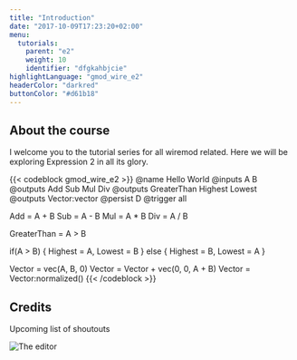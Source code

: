 ```yaml
---
title: "Introduction"
date: "2017-10-09T17:23:20+02:00"
menu:
  tutorials:
    parent: "e2"
    weight: 10
    identifier: "dfgkahbjcie"
highlightLanguage: "gmod_wire_e2"
headerColor: "darkred"
buttonColor: "#d61b18"
---
```

## About the course
I welcome you to the tutorial series for all wiremod related. Here we will be exploring Expression 2 in all its glory.

{{< codeblock gmod_wire_e2 >}}
@name Hello World
@inputs A B
@outputs Add Sub Mul Div
@outputs GreaterThan Highest Lowest
@outputs Vector:vector
@persist D
@trigger all

Add = A + B
Sub = A - B
Mul = A * B
Div = A / B

GreaterThan = A > B

if(A > B) {
  Highest = A, Lowest = B
} else {
  Highest = B, Lowest = A
}

Vector = vec(A, B, 0)
Vector = Vector + vec(0, 0, A + B)
Vector = Vector:normalized()
{{< /codeblock >}}

## Credits
Upcoming list of shoutouts

![The editor](/img/arrow.png)
